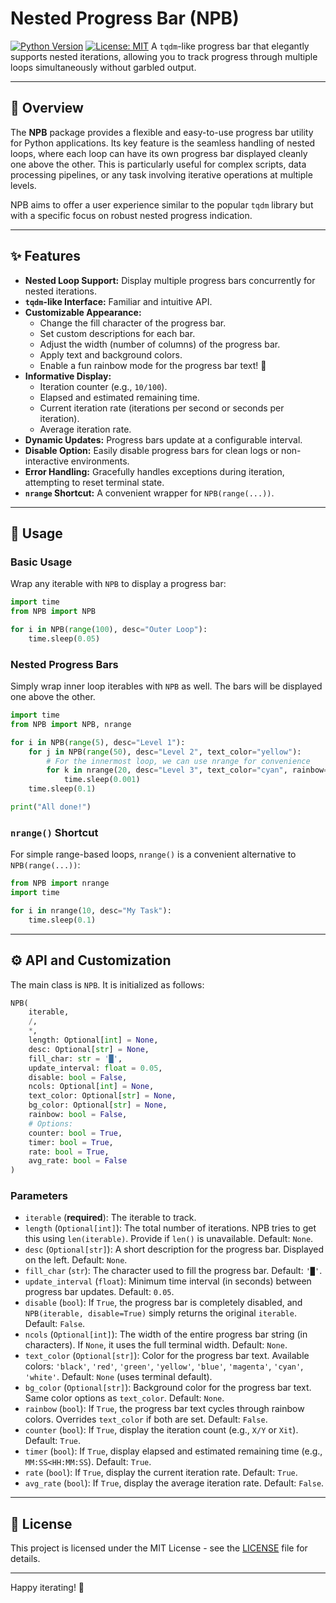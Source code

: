 # Nested Progress Bar (NPB)

[![Python Version](https://img.shields.io/badge/python-3.7+-blue.svg)](https://www.python.org/downloads/)
[![License: MIT](https://img.shields.io/badge/License-MIT-yellow.svg)](https://opensource.org/licenses/MIT) A `tqdm`-like progress bar that elegantly supports nested iterations, allowing you to track progress through multiple loops simultaneously without garbled output.

---

## 🌟 Overview

The **NPB** package provides a flexible and easy-to-use progress bar utility for Python applications. Its key feature is the seamless handling of nested loops, where each loop can have its own progress bar displayed cleanly one above the other. This is particularly useful for complex scripts, data processing pipelines, or any task involving iterative operations at multiple levels.

NPB aims to offer a user experience similar to the popular `tqdm` library but with a specific focus on robust nested progress indication.

---

## ✨ Features

* **Nested Loop Support:** Display multiple progress bars concurrently for nested iterations.
* **`tqdm`-like Interface:** Familiar and intuitive API.
* **Customizable Appearance:**
    * Change the fill character of the progress bar.
    * Set custom descriptions for each bar.
    * Adjust the width (number of columns) of the progress bar.
    * Apply text and background colors.
    * Enable a fun rainbow mode for the progress bar text! 🌈
* **Informative Display:**
    * Iteration counter (e.g., `10/100`).
    * Elapsed and estimated remaining time.
    * Current iteration rate (iterations per second or seconds per iteration).
    * Average iteration rate.
* **Dynamic Updates:** Progress bars update at a configurable interval.
* **Disable Option:** Easily disable progress bars for clean logs or non-interactive environments.
* **Error Handling:** Gracefully handles exceptions during iteration, attempting to reset terminal state.
* **`nrange` Shortcut:** A convenient wrapper for `NPB(range(...))`.
<!-- 
---

## 🛠️ Installation

```bash
pip install NPB
``` -->

-----

## 🚀 Usage

### Basic Usage

Wrap any iterable with `NPB` to display a progress bar:

```python
import time
from NPB import NPB

for i in NPB(range(100), desc="Outer Loop"):
    time.sleep(0.05)
```

### Nested Progress Bars

Simply wrap inner loop iterables with `NPB` as well. The bars will be displayed one above the other.

```python
import time
from NPB import NPB, nrange

for i in NPB(range(5), desc="Level 1"):
    for j in NPB(range(50), desc="Level 2", text_color="yellow"):
        # For the innermost loop, we can use nrange for convenience
        for k in nrange(20, desc="Level 3", text_color="cyan", rainbow=True):
            time.sleep(0.001)
    time.sleep(0.1)

print("All done!")
```

### `nrange()` Shortcut

For simple range-based loops, `nrange()` is a convenient alternative to `NPB(range(...))`:

```python
from NPB import nrange
import time

for i in nrange(10, desc="My Task"):
    time.sleep(0.1)
```

-----

## ⚙️ API and Customization

The main class is `NPB`. It is initialized as follows:

```python
NPB(
    iterable,
    /,
    *,
    length: Optional[int] = None,
    desc: Optional[str] = None,
    fill_char: str = '█',
    update_interval: float = 0.05,
    disable: bool = False,
    ncols: Optional[int] = None,
    text_color: Optional[str] = None,
    bg_color: Optional[str] = None,
    rainbow: bool = False,
    # Options:
    counter: bool = True,
    timer: bool = True,
    rate: bool = True,
    avg_rate: bool = False
)
```

### Parameters

  * `iterable` (**required**): The iterable to track.
  * `length` (`Optional[int]`): The total number of iterations. NPB tries to get this using `len(iterable)`. Provide if `len()` is unavailable. Default: `None`.
  * `desc` (`Optional[str]`): A short description for the progress bar. Displayed on the left. Default: `None`.
  * `fill_char` (`str`): The character used to fill the progress bar. Default: `'█'`.
  * `update_interval` (`float`): Minimum time interval (in seconds) between progress bar updates. Default: `0.05`.
  * `disable` (`bool`): If `True`, the progress bar is completely disabled, and `NPB(iterable, disable=True)` simply returns the original `iterable`. Default: `False`.
  * `ncols` (`Optional[int]`): The width of the entire progress bar string (in characters). If `None`, it uses the full terminal width. Default: `None`.
  * `text_color` (`Optional[str]`): Color for the progress bar text. Available colors: `'black'`, `'red'`, `'green'`, `'yellow'`, `'blue'`, `'magenta'`, `'cyan'`, `'white'`. Default: `None` (uses terminal default).
  * `bg_color` (`Optional[str]`): Background color for the progress bar text. Same color options as `text_color`. Default: `None`.
  * `rainbow` (`bool`): If `True`, the progress bar text cycles through rainbow colors. Overrides `text_color` if both are set. Default: `False`.
  * `counter` (`bool`): If `True`, display the iteration count (e.g., `X/Y` or `Xit`). Default: `True`.
  * `timer` (`bool`): If `True`, display elapsed and estimated remaining time (e.g., `MM:SS<HH:MM:SS`). Default: `True`.
  * `rate` (`bool`): If `True`, display the current iteration rate. Default: `True`.
  * `avg_rate` (`bool`): If `True`, display the average iteration rate. Default: `False`.
<!-- 
### Example with Customizations

```python
from NPB import NPB
import time

data = list(range(200))

with NPB(
    data,
    desc="Processing Data",
    fill_char="=",
    update_interval=0.1,
    ncols=80,
    text_color="green",
    avg_rate=True
) as pbar:
    for item in pbar:
        time.sleep(0.02)
        if item == 100:
            # You can potentially update description or other properties dynamically
            # (Note: Direct dynamic update of description is not shown in the provided code,
            # but typically progress bars might offer a pbar.set_description() method.
            # For NPB, description is set at initialization of each bar.)
            pass
``` -->

-----

## 📜 License

This project is licensed under the MIT License - see the [LICENSE](LICENSE) file for details.

-----

Happy iterating\! 🎉

```

